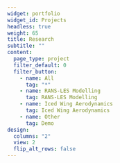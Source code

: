 ```yaml
---
widget: portfolio
widget_id: Projects
headless: true
weight: 65
title: Research
subtitle: ""
content:
  page_type: project
  filter_default: 0
  filter_button:
    - name: All
      tag: "*"
    - name: RANS-LES Modelling
      tag: RANS-LES Modelling
    - name: Iced Wing Aerodynamics
      tag: Iced Wing Aerodynamics
    - name: Other
      tag: Demo
design:
  columns: "2"
  view: 2
  flip_alt_rows: false
---
```

